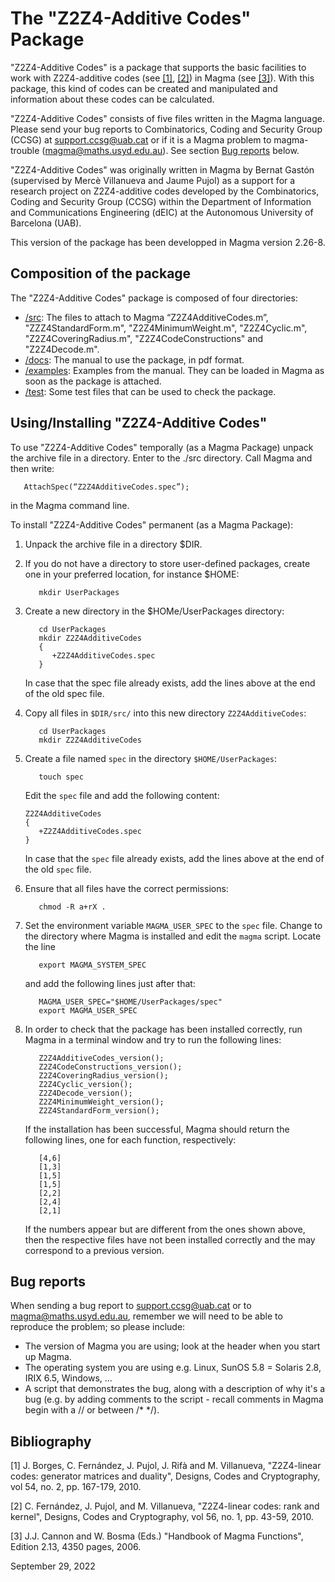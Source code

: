 # The "Z2Z4-Additive Codes" Package

"Z2Z4-Additive Codes"  is  a  package  that  supports the basic
facilities  to  work  with Z2Z4-additive codes (see [[1]](#1), [[2]](#2)) in
Magma (see [[3]](#3)). With  this  package, this kind of codes can be
created and manipulated and  information about  these codes can
be calculated.

"Z2Z4-Additive Codes"  consists  of five  files  written in the 
Magma language. Please send your  bug reports to Combinatorics, 
Coding and  Security Group (CCSG)  at [support.ccsg@uab.cat](mailto:support.ccsg@uab.cat)
or if it is a Magma problem to magma-trouble (magma@maths.usyd.edu.au). See section [Bug reports](#bug-reports) below.

"Z2Z4-Additive Codes" was originally written in Magma by Bernat
Gastón  (supervised by Mercè Villanueva and Jaume Pujol)  as  a
support for a research project on Z2Z4-additive codes developed
by  the  Combinatorics, Coding and Security Group (CCSG) within
the  Department of  Information  and Communications Engineering
(dEIC) at the Autonomous University of Barcelona (UAB).

This version of the package has been developped in Magma version
2.26-8.


## Composition of the package

The   "Z2Z4-Additive  Codes"   package  is  composed  of  four
directories:

* [/src](src): The files to attach to Magma “Z2Z4AdditiveCodes.m”,
      "ZZZ4StandardForm.m", "Z2Z4MinimumWeight.m", "Z2Z4Cyclic.m", 
      "Z2Z4CoveringRadius.m", "Z2Z4CodeConstructions" and
      "Z2Z4Decode.m".
* [/docs](docs): The manual to use the package, in pdf format.
* [/examples](examples): Examples  from  the  manual.  They can  be loaded in
           Magma as soon as the package is attached.
* [/test](test): Some test files that can be used to check the package.


## Using/Installing "Z2Z4-Additive Codes"

To use  "Z2Z4-Additive Codes"  temporally  (as a Magma Package)
unpack  the  archive  file in a directory.   Enter to the ./src
directory. Call Magma and then write:
```
   AttachSpec(“Z2Z4AdditiveCodes.spec”);
```
in the Magma command line.

To install "Z2Z4-Additive Codes" permanent (as a Magma Package):

1. Unpack the archive file in a directory $DIR.

2. If you do not have a directory to store user-defined packages, create one in your preferred location, for instance $HOME:

   ```
      mkdir UserPackages
   ```

3. Create a new directory in the $HOMe/UserPackages directory:

   ```
      cd UserPackages
      mkdir Z2Z4AdditiveCodes
      {
         +Z2Z4AdditiveCodes.spec
      }
   ```

   In case that the spec file already exists, add the lines above at the end of the old spec file.

4. Copy all files in <code>$DIR/src/</code> into this new directory <code>Z2Z4AdditiveCodes</code>:

   ```
      cd UserPackages
      mkdir Z2Z4AdditiveCodes
   ```

5. Create a file named <code>spec</code> in the directory <code>$HOME/UserPackages</code>:

   ```
      touch spec
   ```

   Edit the <code>spec</code> file and add the following content:

   ```
   Z2Z4AdditiveCodes
   {
      +Z2Z4AdditiveCodes.spec
   }
   ```

   In case that the <code>spec</code> file already exists, add the lines above at the end of the old <code>spec</code> file.

6. Ensure that all files have the correct permissions:

   ```
      chmod -R a+rX .
   ```

7. Set the environment variable <code>MAGMA_USER_SPEC</code> to the <code>spec</code> file. Change to the directory where Magma is installed and edit the <code>magma</code> script. Locate the line

   ```
      export MAGMA_SYSTEM_SPEC
   ```

   and add the following lines just after that:

   ```
      MAGMA_USER_SPEC="$HOME/UserPackages/spec"
      export MAGMA_USER_SPEC
   ```

8. In order to check that the package has been installed correctly, run Magma in a terminal window and try to run the following lines:

   ```
      Z2Z4AdditiveCodes_version();
      Z2Z4CodeConstructions_version();
      Z2Z4CoveringRadius_version();
      Z2Z4Cyclic_version();
      Z2Z4Decode_version();
      Z2Z4MinimumWeight_version();
      Z2Z4StandardForm_version();
   ```
   
   If the installation has been successful, Magma should return the following lines, one for each function, respectively:

   ```
      [4,6]
      [1,3]
      [1,5]
      [1,5]
      [2,2]
      [2,4]
      [2,1]
   ```

   If the numbers appear but are different from the ones shown above, then the respective files have not been installed correctly and the may correspond to a previous version.

## Bug reports

When  sending a  bug  report to [support.ccsg@uab.cat](mailto:support.ccsg@uab.cat) or to
magma@maths.usyd.edu.au,    remember we will need to be able to
reproduce the problem; so please include:

 * The  version  of  Magma  you  are  using; look at the
   header when you start up Magma.
 * The  operating  system you are using e.g. Linux, SunOS 5.8 =
   Solaris 2.8, IRIX 6.5, Windows, ...
 * A script that demonstrates the bug, along with a description
   of why it's a bug (e.g.  by  adding comments to  the  script
   _-_ recall  comments  in Magma  begin  with  a  //  or between
   /*  */).


## Bibliography

<a id="1">[1]</a>  J. Borges, C. Fernández, J. Pujol, J. Rifà and M. Villanueva,
   "Z2Z4-linear codes: generator matrices  and  duality", Designs,
   Codes and Cryptography, vol 54, no. 2, pp. 167-179, 2010.

<a id="2">[2]</a> C. Fernández, J. Pujol, and M. Villanueva, "Z2Z4-linear codes:
   rank and kernel", Designs, Codes and Cryptography,  vol 56, no.
   1, pp. 43-59, 2010.

<a id="3">[3]</a> J.J. Cannon and W. Bosma (Eds.) "Handbook of Magma Functions",
   Edition 2.13, 4350 pages, 2006.


September 29, 2022
